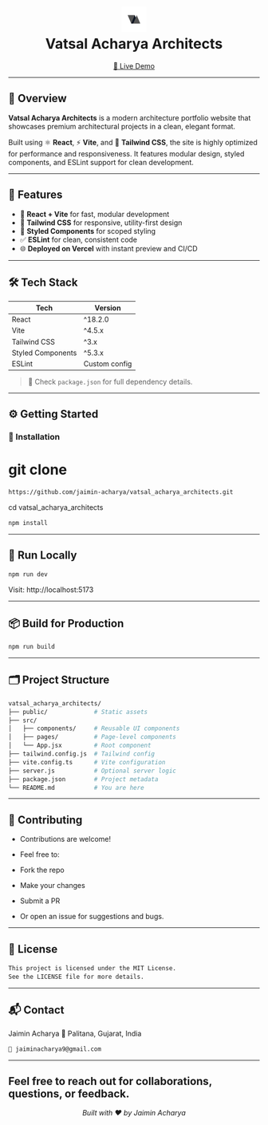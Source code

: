 <h1 align="center">
  <img src="./public/logo.png" alt="Logo" width="50" height="50"><br/>
  Vatsal Acharya Architects
</h1>

<p align="center">
  <a href="https://vatsalacharyaarchitects.vercel.app/" target="_blank">
    🔗 Live Demo
  </a>
</p>

---

## 📘 Overview

**Vatsal Acharya Architects** is a modern architecture portfolio website that showcases premium architectural projects in a clean, elegant format.

Built using ⚛️ **React**, ⚡ **Vite**, and 💨 **Tailwind CSS**, the site is highly optimized for performance and responsiveness. It features modular design, styled components, and ESLint support for clean development.

---

## 🚀 Features

- 🔧 **React + Vite** for fast, modular development
- 🎨 **Tailwind CSS** for responsive, utility-first design
- 🧱 **Styled Components** for scoped styling
- ✅ **ESLint** for clean, consistent code
- 🌐 **Deployed on Vercel** with instant preview and CI/CD

---

## 🛠️ Tech Stack

| Tech             | Version             |
|------------------|---------------------|
| React            | ^18.2.0             |
| Vite             | ^4.5.x              |
| Tailwind CSS     | ^3.x                |
| Styled Components| ^5.3.x              |
| ESLint           | Custom config       |

> 📄 Check `package.json` for full dependency details.

---

## ⚙️ Getting Started

### 🔧 Installation


# git clone 
```bash
https://github.com/jaimin-acharya/vatsal_acharya_architects.git
```
cd vatsal_acharya_architects
```bash
npm install
```

---

## 🧪 Run Locally
```bash
npm run dev
```
Visit: http://localhost:5173

---

## 📦 Build for Production
```bash
npm run build
```
---


## 🗂️ Project Structure
```bash
vatsal_acharya_architects/
├── public/             # Static assets
├── src/
│   ├── components/     # Reusable UI components
│   ├── pages/          # Page-level components
│   └── App.jsx         # Root component
├── tailwind.config.js  # Tailwind config
├── vite.config.ts      # Vite configuration
├── server.js           # Optional server logic
├── package.json        # Project metadata
└── README.md           # You are here
```
---

## 🤝 Contributing

- Contributions are welcome!

- Feel free to:

- Fork the repo

- Make your changes

- Submit a PR

- Or open an issue for suggestions and bugs.

---
## 📄 License
```bash
This project is licensed under the MIT License.
See the LICENSE file for more details.
```
---
## 📬 Contact

Jaimin Acharya
📍 Palitana, Gujarat, India
```bash
📧 jaiminacharya9@gmail.com
```
---

## Feel free to reach out for collaborations, questions, or feedback.

<p align="center"><i>Built with ❤️ by Jaimin Acharya</i></p> 


